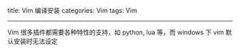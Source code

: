 title: Vim 编译安装
categories: Vim
tags: Vim

---

Vim 很多插件都需要各种特性的支持，如 python, lua 等，而 windows 下 vim 默认安装时无法设定

<!--more-->

##
